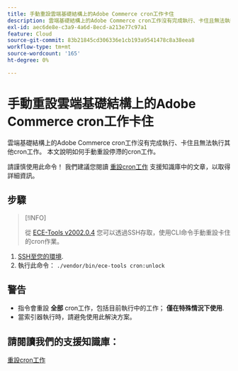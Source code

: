 ```yaml
---
title: 手動重設雲端基礎結構上的Adobe Commerce cron工作卡住
description: 雲端基礎結構上的Adobe Commerce cron工作沒有完成執行、卡住且無法執行其他cron工作。 本文說明如何手動重設停滯的cron工作。
exl-id: aec6de8e-c3a9-4a6d-8ecd-a213e77c97a1
feature: Cloud
source-git-commit: 83b21845cd306336e1cb193a9541478c8a38eea8
workflow-type: tm+mt
source-wordcount: '165'
ht-degree: 0%

---
```


# 手動重設雲端基礎結構上的Adobe Commerce cron工作卡住

雲端基礎結構上的Adobe Commerce cron工作沒有完成執行、卡住且無法執行其他cron工作。 本文說明如何手動重設停滯的cron工作。

請謹慎使用此命令！ 我們建議您閱讀 [重設cron工作](https://experienceleague.adobe.com/docs/commerce-knowledge-base/kb/troubleshooting/miscellaneous/cron-job-is-stuck-in-running-status.html) 支援知識庫中的文章，以取得詳細資訊。

## 步驟

>[!INFO]
>
>從 [ECE-Tools v2002.0.4](https://experienceleague.adobe.com/docs/commerce-cloud-service/user-guide/release-notes/cloud-release-archive.html#v2002.0.4) 您可以透過SSH存取，使用CLI命令手動重設卡住的cron作業。

1. [SSH至您的環境](https://experienceleague.adobe.com/docs/commerce-cloud-service/user-guide/develop/secure-connections.html).
1. 執行此命令： `./vendor/bin/ece-tools cron:unlock`

## 警告

* 指令會重設 **全部** cron工作，包括目前執行中的工作； **僅在特殊情況下使用**.
* 當索引器執行時，請避免使用此解決方案。

## 請閱讀我們的支援知識庫：

[重設cron工作](https://experienceleague.adobe.com/docs/commerce-knowledge-base/kb/troubleshooting/miscellaneous/cron-job-is-stuck-in-running-status.html)
